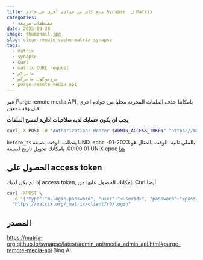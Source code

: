 ```yaml
---
title: مسح كاش من خوادم أخرى في خادم Synapse  ل Matrix
categories: 
  - مقتطفات-سريعة
date: 2023-09-28
image: thumbnail.jpg
slug: clear-remote-cache-matrix-synapse
tags:
  - matrix
  - synapse
  - Curl
  - matrix CURL request
  - ماتركس
  - بروتوكول ماتركس
  - purge remote media api
---
```


عبر Purge remote media API, بامكاننا حذف الملفات المخزنة محليا من خوادم اخرى قبل وقت معين:

**يجب ان يكون حسابك لديه صلاحيات ادارية لمسح الملفات**

```bash
curl -X POST -H "Authorization: Bearer $ADMIN_ACCESS_TOKEN" "https://matrix.org/_synapse/admin/v1/purge_media_cache?before_ts=1672527600000"
```

`before_ts` يتطلب الوقت بصيغة UNIX epoc بالملي ثانية.
الوقت بالمثال هو 2023-01-01 00:00.
بامكانك تحويل تاريخ لصيغة UNIX epoc [هنا](https://currentmillis.com/)

## الحصول على access token
إذا لم يكن لديك access token, بإمكانك الحصول عليها من Curl أيضا

```bash
curl -XPOST \
  -d '{"type":"m.login.password", "user":"<userid>", "password":"<password>"}' \
  "https://matrix.org/_matrix/client/r0/login"
```

## المصدر
https://matrix-org.github.io/synapse/latest/admin_api/media_admin_api.html#purge-remote-media-api
Bing AI.